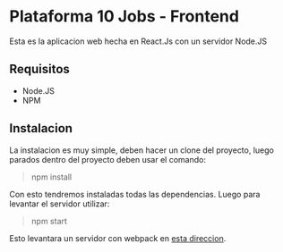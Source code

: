 # Plataforma 10 Jobs - Frontend

Esta es la aplicacion web hecha en React.Js con un servidor Node.JS

## Requisitos

* Node.JS
* NPM

## Instalacion

La instalacion es muy simple, deben hacer un clone del proyecto, luego parados dentro del proyecto deben usar el comando:

> npm install

Con esto tendremos instaladas todas las dependencias. Luego para levantar el servidor utilizar:

> npm start

Esto levantara un servidor con webpack en [esta direccion](http://localhost:8080).